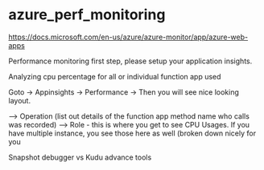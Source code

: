 # azure_perf_monitoring

https://docs.microsoft.com/en-us/azure/azure-monitor/app/azure-web-apps


Performance monitoring first step, please setup your application insights.

Analyzing cpu percentage for all or individual function app used

Goto -> Appinsights -> Performance -> Then you will see nice looking layout. 

--> Operation (list out details of the function app method name who calls was recorded)
--> Role - this is where you get to see CPU Usages. If you have multiple instance, you see those here as well (broken down nicely for you




Snapshot debugger vs Kudu advance tools 


